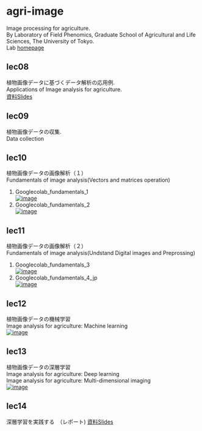 # agri-image
Image processing for agriculture.  
By Laboratory of Field Phenomics, Graduate School of Agricultural and Life Sciences, The University of Tokyo.  
Lab [homepage](https://lab.fieldphenomics.com/)

## lec08
植物画像データに基づくデータ解析の応用例.  
Applications of Image analysis for agriculture.  
[資料Slides]()
## lec09
植物画像データの収集.  
Data collection 
## lec10
植物画像データの画像解析（１）  
Fundamentals of image analysis(Vectors and matrices operation)  
1. Googlecolab_fundamentals_1  
[![image](https://colab.research.google.com/assets/colab-badge.svg)](https://colab.research.google.com/github/oceam/agri-image/blob/main/codes/Googlecolab_fundamentals_1_jp.ipynb) <br>
2. Googlecolab_fundamentals_2  
[![image](https://colab.research.google.com/assets/colab-badge.svg)](https://colab.research.google.com/github/oceam/agri-image/blob/main/codes/Googlecolab_fundamentals_2_jp.ipynb) <br>

## lec11
植物画像データの画像解析（２）  
Fundamentals of image analysis(Undstand Digital images and Preprossing)
1. Googlecolab_fundamentals_3  
[![image](https://colab.research.google.com/assets/colab-badge.svg)](https://colab.research.google.com/github/oceam/agri-image/blob/main/codes/Googlecolab_fundamentals_3_jp.ipynb) <br>
2. Googlecolab_fundamentals_4_jp  
[![image](https://colab.research.google.com/assets/colab-badge.svg)](https://colab.research.google.com/github/oceam/agri-image/blob/main/codes/Googlecolab_fundamentals_4_jp.ipynb) <br>
## lec12
植物画像データの機械学習  
Image analysis for agriculture: Machine learning  
[![image](https://colab.research.google.com/assets/colab-badge.svg)](https://colab.research.google.com/github/oceam/agri-image/blob/main/codes/Calculate_cc.ipynb) <br>
## lec13
植物画像データの深層学習  
Image analysis for agriculture: Deep learning  
Image analysis for agriculture: Multi-dimensional imaging  
[![image](https://colab.research.google.com/assets/colab-badge.svg)](https://colab.research.google.com/github/oceam/agri-image/blob/main/codes/PointCloudProcess.ipynb) <br>

## lec14
深層学習を実践する　（レポート)
[資料Slides]()


